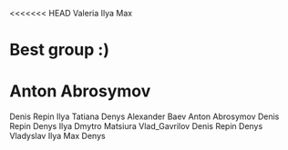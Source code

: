<<<<<<< HEAD
Valeria
Ilya
Max
# Best group :)
# Anton Abrosymov
Denis Repin
Ilya
Tatiana
Denys
Alexander Baev
Anton Abrosymov
Denis Repin
Denys
Ilya
Dmytro Matsiura
Vlad_Gavrilov
Denis Repin
Denys
Vladyslav
Ilya
Max 
Denys


